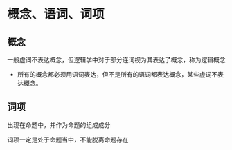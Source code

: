 # 概念、语词、词项
## 概念
一般虚词不表达概念，但逻辑学中对于部分连词视为其表达了概念，称为逻辑概念
- 所有的概念都必须用语词表达，但不是所有的语词都表达概念，某些虚词不表达概念。
## 词项
出现在命题中，并作为命题的组成成分

词项一定是处于命题当中，不能脱离命题存在